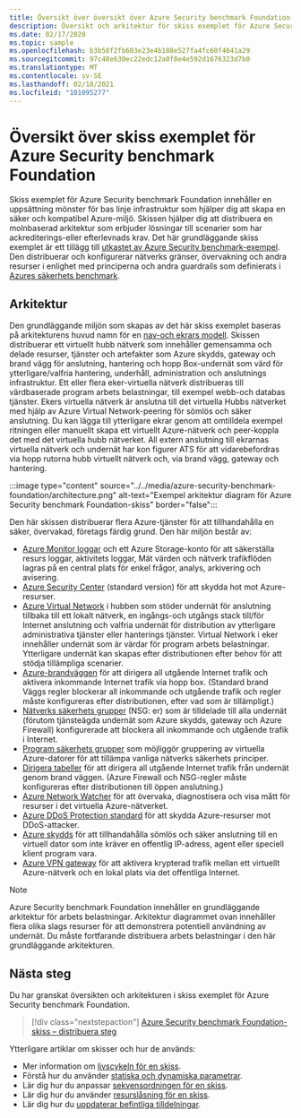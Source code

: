```yaml
---
title: Översikt över översikt över Azure Security benchmark Foundation-exempel
description: Översikt och arkitektur för skiss exemplet för Azure Security benchmark Foundation.
ms.date: 02/17/2020
ms.topic: sample
ms.openlocfilehash: b3b58f2fb603e23e4b188e527fa4fc60f4041a29
ms.sourcegitcommit: 97c48e630ec22edc12a0f8e4e592d1676323d7b0
ms.translationtype: MT
ms.contentlocale: sv-SE
ms.lasthandoff: 02/18/2021
ms.locfileid: "101095277"
---
```

# <a name="overview-of-the-azure-security-benchmark-foundation-blueprint-sample"></a>Översikt över skiss exemplet för Azure Security benchmark Foundation

Skiss exemplet för Azure Security benchmark Foundation innehåller en uppsättning mönster för bas linje infrastruktur som hjälper dig att skapa en säker och kompatibel Azure-miljö. Skissen hjälper dig att distribuera en molnbaserad arkitektur som erbjuder lösningar till scenarier som har ackrediterings-eller efterlevnads krav. Det här grundläggande skiss exemplet är ett tillägg till [utkastet av Azure Security benchmark-exempel](../azure-security-benchmark/index.md). Den distribuerar och konfigurerar nätverks gränser, övervakning och andra resurser i enlighet med principerna och andra guardrails som definierats i [Azures säkerhets benchmark](../../../../security/benchmarks/index.yml).

## <a name="architecture"></a>Arkitektur

Den grundläggande miljön som skapas av det här skiss exemplet baseras på arkitekturens huvud namn för en [nav-och ekrars modell](/azure/architecture/reference-architectures/hybrid-networking/hub-spoke).
Skissen distribuerar ett virtuellt hubb nätverk som innehåller gemensamma och delade resurser, tjänster och artefakter som Azure skydds, gateway och brand vägg för anslutning, hantering och hopp Box-undernät som värd för ytterligare/valfria hantering, underhåll, administration och anslutnings infrastruktur. Ett eller flera eker-virtuella nätverk distribueras till värdbaserade program arbets belastningar, till exempel webb-och databas tjänster. Ekers virtuella nätverk är anslutna till det virtuella Hubbs nätverket med hjälp av Azure Virtual Network-peering för sömlös och säker anslutning. Du kan lägga till ytterligare ekrar genom att omtilldela exempel ritningen eller manuellt skapa ett virtuellt Azure-nätverk och peer-koppla det med det virtuella hubb nätverket. All extern anslutning till ekrarnas virtuella nätverk och undernät har kon figurer ATS för att vidarebefordras via hopp rutorna hubb virtuellt nätverk och, via brand vägg, gateway och hantering.

:::image type="content" source="../../media/azure-security-benchmark-foundation/architecture.png" alt-text="Exempel arkitektur diagram för Azure Security benchmark Foundation-skiss" border="false":::

Den här skissen distribuerar flera Azure-tjänster för att tillhandahålla en säker, övervakad, företags färdig grund. Den här miljön består av:

- [Azure Monitor loggar](../../../../azure-monitor/platform/data-platform-logs.md) och ett Azure Storage-konto för att säkerställa resurs loggar, aktivitets loggar, Mät värden och nätverk trafikflöden lagras på en central plats för enkel frågor, analys, arkivering och avisering.
- [Azure Security Center](../../../../security-center/security-center-introduction.md) (standard version) för att skydda hot mot Azure-resurser.
- [Azure Virtual Network](../../../../virtual-network/virtual-networks-overview.md) i hubben som stöder undernät för anslutning tillbaka till ett lokalt nätverk, en ingångs-och utgångs stack till/för Internet anslutning och valfria undernät för distribution av ytterligare administrativa tjänster eller hanterings tjänster. Virtual Network i eker innehåller undernät som är värdar för program arbets belastningar. Ytterligare undernät kan skapas efter distributionen efter behov för att stödja tillämpliga scenarier.
- [Azure-brandväggen](../../../../firewall/overview.md) för att dirigera all utgående Internet trafik och aktivera inkommande Internet trafik via hopp box. (Standard brand Väggs regler blockerar all inkommande och utgående trafik och regler måste konfigureras efter distributionen, efter vad som är tillämpligt.)
- [Nätverks säkerhets grupper](../../../../virtual-network/network-security-group-how-it-works.md) (NSG: er) som är tilldelade till alla undernät (förutom tjänsteägda undernät som Azure skydds, gateway och Azure Firewall) konfigurerade att blockera all inkommande och utgående trafik i Internet.
- [Program säkerhets grupper](../../../../virtual-network/application-security-groups.md) som möjliggör gruppering av virtuella Azure-datorer för att tillämpa vanliga nätverks säkerhets principer.
- [Dirigera tabeller](../../../../virtual-network/manage-route-table.md) för att dirigera all utgående Internet trafik från undernät genom brand väggen. (Azure Firewall och NSG-regler måste konfigureras efter distributionen till öppen anslutning.)
- [Azure Network Watcher](../../../../network-watcher/network-watcher-monitoring-overview.md) för att övervaka, diagnostisera och visa mått för resurser i det virtuella Azure-nätverket.
- [Azure DDoS Protection standard](../../../../ddos-protection/ddos-protection-overview.md) för att skydda Azure-resurser mot DDoS-attacker.
- [Azure skydds](../../../../bastion/bastion-overview.md) för att tillhandahålla sömlös och säker anslutning till en virtuell dator som inte kräver en offentlig IP-adress, agent eller speciell klient program vara.
- [Azure VPN gateway](../../../../vpn-gateway/vpn-gateway-about-vpngateways.md) för att aktivera krypterad trafik mellan ett virtuellt Azure-nätverk och en lokal plats via det offentliga Internet.

> [!NOTE] 
> Azure Security benchmark Foundation innehåller en grundläggande arkitektur för arbets belastningar. Arkitektur diagrammet ovan innehåller flera olika slags resurser för att demonstrera potentiell användning av undernät. Du måste fortfarande distribuera arbets belastningar i den här grundläggande arkitekturen.

## <a name="next-steps"></a>Nästa steg

Du har granskat översikten och arkitekturen i skiss exemplet för Azure Security benchmark Foundation.

> [!div class="nextstepaction"]
> [Azure Security benchmark Foundation-skiss – distribuera steg](./deploy.md)

Ytterligare artiklar om skisser och hur de används:

- Mer information om [livscykeln för en skiss](../../concepts/lifecycle.md).
- Förstå hur du använder [statiska och dynamiska parametrar](../../concepts/parameters.md).
- Lär dig hur du anpassar [sekvensordningen för en skiss](../../concepts/sequencing-order.md).
- Lär dig hur du använder [resurslåsning för en skiss](../../concepts/resource-locking.md).
- Lär dig hur du [uppdaterar befintliga tilldelningar](../../how-to/update-existing-assignments.md).
